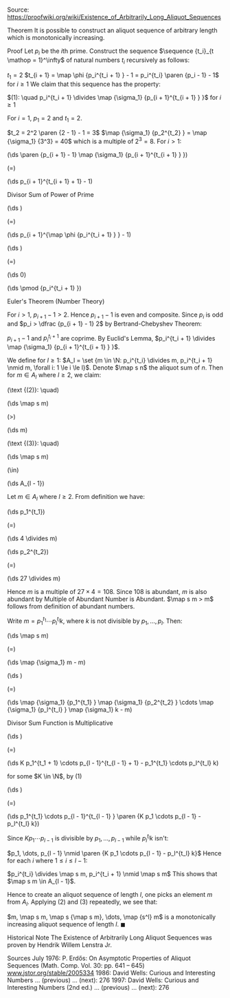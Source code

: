 # 

Source: https://proofwiki.org/wiki/Existence_of_Arbitrarily_Long_Aliquot_Sequences



Theorem
It is possible to construct an aliquot sequence of arbitrary length which is monotonically increasing.


Proof
Let $p_i$ be the $i$th prime.
Construct the sequence $\sequence {t_i}_{t \mathop = 1}^\infty$ of natural numbers $t_i$ recursively as follows:

$t_1 = 2$
$t_{i + 1} = \map \phi {p_i^{t_i + 1} } - 1 = p_i^{t_i} \paren {p_i - 1} - 1$ for $i \ge 1$
We claim that this sequence has the property:

$(1): \quad p_i^{t_i + 1} \divides \map {\sigma_1} {p_{i + 1}^{t_{i + 1} } }$ for $i \ge 1$

For $i = 1$, $p_1 = 2$ and $t_1 = 2$.

$t_2 = 2^2 \paren {2 - 1} - 1 = 3$
$\map {\sigma_1} {p_2^{t_2} } = \map {\sigma_1} {3^3} = 40$
which is a multiple of $2^3 = 8$.
For $i > 1$:














\(\ds \paren {p_{i + 1} - 1} \map {\sigma_1} {p_{i + 1}^{t_{i + 1} } }\)

\(=\)







\(\ds p_{i + 1}^{t_{i + 1} + 1} - 1\)





Divisor Sum of Power of Prime














\(\ds \)

\(=\)







\(\ds p_{i + 1}^{\map \phi {p_i^{t_i + 1} } } - 1\)




















\(\ds \)

\(=\)







\(\ds 0\)

\(\ds \pmod {p_i^{t_i + 1} }\)



Euler's Theorem (Number Theory)



For $i > 1$, $p_{i + 1} - 1 > 2$.
Hence $p_{i + 1} - 1$ is even and composite.
Since $p_i$ is odd and $p_i > \dfrac {p_{i + 1} - 1} 2$ by Bertrand-Chebyshev Theorem:

$p_{i + 1} - 1$ and $p_i^{t_i + 1}$ are coprime.
By Euclid's Lemma, $p_i^{t_i + 1} \divides \map {\sigma_1} {p_{i + 1}^{t_{i + 1} } }$.

We define for $l \ge 1$: $A_l = \set {m \in \N: p_i^{t_i} \divides m, p_i^{t_i + 1} \nmid m, \forall i: 1 \le i \le l}$.
Denote $\map s n$ the aliquot sum of $n$.
Then for $m \in A_l$ where $l \ge 2$, we claim:




\(\text {(2)}: \quad\)









\(\ds \map s m\)

\(>\)







\(\ds m\)










\(\text {(3)}: \quad\)









\(\ds \map s m\)

\(\in\)







\(\ds A_{l - 1}\)









Let $m \in A_l$ where $l \ge 2$.
From definition we have:














\(\ds p_1^{t_1}\)

\(=\)







\(\ds 4 \divides m\)




















\(\ds p_2^{t_2}\)

\(=\)







\(\ds 27 \divides m\)









Hence $m$ is a multiple of $27 \times 4 = 108$.
Since $108$ is abundant, $m$ is also abundant by Multiple of Abundant Number is Abundant.
$\map s m > m$ follows from definition of abundant numbers.

Write $m = p_1^{t_1} \cdots p_l^{t_l} k$, where $k$ is not divisible by $p_1, \dots, p_l$.
Then:














\(\ds \map s m\)

\(=\)







\(\ds \map {\sigma_1} m - m\)




















\(\ds \)

\(=\)







\(\ds \map {\sigma_1} {p_1^{t_1} } \map {\sigma_1} {p_2^{t_2} } \cdots \map {\sigma_1} {p_l^{t_l} } \map {\sigma_1} k - m\)





Divisor Sum Function is Multiplicative














\(\ds \)

\(=\)







\(\ds K p_1^{t_1 + 1} \cdots p_{l - 1}^{t_{l - 1} + 1} - p_1^{t_1} \cdots p_l^{t_l} k\)





for some $K \in \N$, by $(1)$














\(\ds \)

\(=\)







\(\ds p_1^{t_1} \cdots p_{l - 1}^{t_{l - 1} } \paren {K p_1 \cdots p_{l - 1} - p_l^{t_l} k}\)









Since $K p_1 \cdots p_{l - 1}$ is divisible by $p_1, \dots, p_{l - 1}$ while $p_l^{t_l} k$ isn't:

$p_1, \dots, p_{l - 1} \nmid \paren {K p_1 \cdots p_{l - 1} - p_l^{t_l} k}$
Hence for each $i$ where $1 \le i \le l - 1$:

$p_i^{t_i} \divides \map s m, p_i^{t_i + 1} \nmid \map s m$
This shows that $\map s m \in A_{l - 1}$.

Hence to create an aliquot sequence of length $l$, one picks an element $m$ from $A_l$.
Applying $(2)$ and $(3)$ repeatedly, we see that:

$m, \map s m, \map s {\map s m}, \dots, \map {s^l} m$
is a monotonically increasing aliquot sequence of length $l$.
$\blacksquare$


Historical Note
The Existence of Arbitrarily Long Aliquot Sequences was proven by Hendrik Willem Lenstra Jr.


Sources
July 1976: P. Erdős: On Asymptotic Properties of Aliquot Sequences (Math. Comp. Vol. 30: pp. 641 – 645)  www.jstor.org/stable/2005334
1986: David Wells: Curious and Interesting Numbers ... (previous) ... (next): $276$
1997: David Wells: Curious and Interesting Numbers (2nd ed.) ... (previous) ... (next): $276$




